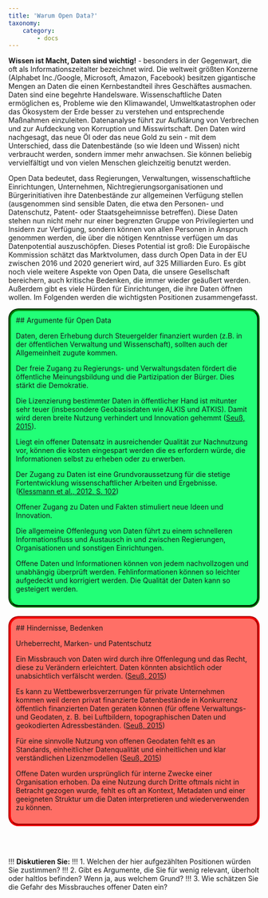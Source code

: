 ```yaml
---
title: 'Warum Open Data?'
taxonomy:
    category:
        - docs
---
```




**Wissen ist Macht, Daten sind wichtig!** - besonders in der Gegenwart, die oft als Informationszeitalter bezeichnet wird. Die weltweit größten Konzerne (Alphabet Inc./Google, Microsoft, Amazon, Facebook) besitzen gigantische Mengen an Daten die einen Kernbestandteil ihres Geschäftes ausmachen. Daten sind eine begehrte Handelsware. Wissenschaftliche Daten ermöglichen es, Probleme wie den Klimawandel, Umweltkatastrophen oder das Ökosystem der Erde besser zu verstehen und entsprechende Maßnahmen einzuleiten. Datenanalyse führt zur Aufklärung von Verbrechen und zur Aufdeckung von Korruption und Misswirtschaft. Den Daten wird nachgesagt, das neue Öl oder das neue Gold zu sein - mit dem Unterschied, dass die Datenbestände (so wie Ideen und Wissen) nicht verbraucht werden, sondern immer mehr anwachsen. Sie können beliebig vervielfältigt und von vielen Menschen gleichzeitig benutzt werden.

Open Data bedeutet, dass Regierungen, Verwaltungen, wissenschaftliche Einrichtungen, Unternehmen, Nichtregierungsorganisationen und Bürgerinitiativen ihre Datenbestände zur allgemeinen Verfügung stellen (ausgenommen sind sensible Daten, die etwa den Personen- und Datenschutz, Patent- oder Staatsgeheimnisse betreffen). Diese Daten stehen nun nicht mehr nur einer begrenzten Gruppe von Privilegierten und Insidern zur Verfügung, sondern können von allen Personen in Anspruch genommen werden, die über die nötigen Kenntnisse verfügen um das Datenpotential auszuschöpfen. Dieses Potential ist groß: Die Europäische Kommission schätzt das Marktvolumen, dass durch Open Data in der EU zwischen 2016 und 2020 generiert wird, auf 325 Milliarden Euro. Es gibt noch viele weitere Aspekte von Open Data, die unsere Gesellschaft bereichern, auch kritische Bedenken, die immer wieder geäußert werden. Außerdem gibt es viele Hürden für Einrichtungen, die ihre Daten öffnen wollen. Im Folgenden werden die wichtigsten Positionen zusammengefasst.


<!--
|  Pro | Contra  |
|:------:|:-----------:|


- **Transparenz:** Bürger können das Handeln des Staates besser nachvollziehen. Öffentliche Behörden und Organisationen legen Rechenschaft für die Verwendung von Steuergeldern, Zuwendungen und Spenden ab. Sie Gewinnen so an Glaubhaftigkeit und Vertrauen gegenüber der Öffentlichkeit.
- **Partizipation:**
-->
<div markdown="1" style="background-color:#22ff77; padding:10px;  border-radius: 20px; border-style:groove; border-width: 4pt; border-color: green">
## Argumente für Open Data

Daten, deren Erhebung durch Steuergelder finanziert wurden (z.B. in der öffentlichen Verwaltung und Wissenschaft), sollten auch der Allgemeinheit zugute kommen.

Der freie Zugang zu Regierungs- und Verwaltungsdaten fördert die öffentliche Meinungsbildung und die Partizipation der Bürger. Dies stärkt die Demokratie.

Die Lizenzierung bestimmter Daten in öffentlicher Hand ist mitunter sehr teuer (insbesondere Geobasisdaten wie ALKIS und ATKIS). Damit wird deren breite Nutzung verhindert und Innovation gehemmt  ([Seuß, 2015](../literatur#Seus2015)).

Liegt ein offener Datensatz in ausreichender Qualität zur Nachnutzung vor, können die kosten eingespart werden die es erfordern würde, die Informationen selbst zu erheben oder zu erwerben.

Der Zugang zu Daten ist eine Grundvoraussetzung für die stetige Fortentwicklung wissenschaftlicher Arbeiten und Ergebnisse. ([Klessmann et al., 2012, S. 102](../literatur#klessmann2012open))

Offener Zugang zu Daten und Fakten stimuliert neue Ideen und Innovation.

Die allgemeine Offenlegung von Daten führt zu einem schnelleren Informationsfluss und Austausch in und zwischen Regierungen, Organisationen und sonstigen Einrichtungen.

Offene Daten und Informationen können von jedem nachvollzogen und unabhängig überprüft werden. Fehlinformationen können so leichter aufgedeckt und korrigiert werden. Die Qualität der Daten kann so gesteigert werden.
</div>
<br/>
<div markdown="1" style="background-color:#ff6f66; padding:10px;  border-radius: 20px; border-style:groove; border-width: 4pt; border-color: red">
## Hindernisse, Bedenken

Urheberrecht, Marken- und Patentschutz

Ein Missbrauch von Daten wird durch ihre Offenlegung und das Recht, diese zu Verändern erleichtert. Daten könnten absichtlich oder unabsichtlich verfälscht werden. ([Seuß, 2015](../literatur#Seus2015))


Es kann zu Wettbewerbsverzerrungen für private Unternehmen kommen weil deren privat finanzierte Datenbestände in Konkurrenz öffentlich finanzierten Daten geraten können (für offene Verwaltungs- und Geodaten, z. B. bei Luftbildern, topographischen Daten und geokodierten Adressbeständen. ([Seuß, 2015](../literatur#Seus2015))

Für eine sinnvolle Nutzung von offenen Geodaten fehlt es an Standards, einheitlicher Datenqualität und einheitlichen und klar verständlichen Lizenzmodellen ([Seuß, 2015](../literatur#Seus2015))

Offene Daten wurden ursprünglich für interne Zwecke einer Organisation erhoben. Da eine Nutzung durch Dritte oftmals nicht in Betracht gezogen wurde, fehlt es oft an Kontext, Metadaten und einer geeigneten Struktur um die Daten interpretieren und wiederverwenden zu können.
</div>

<br/><br/>

!!! **Diskutieren Sie:**
!!! 1. Welchen der hier aufgezählten Positionen würden Sie zustimmen?
!!! 2. Gibt es Argumente, die Sie für wenig relevant, überholt oder haltlos befinden? Wenn ja, aus welchem Grund?
!!! 3. Wie schätzen Sie die Gefahr des Missbrauches offener Daten ein?
